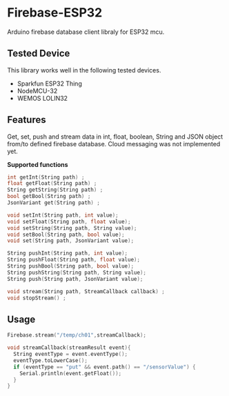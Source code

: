 # Firebase-ESP32
Arduino firebase database client libraly for ESP32 mcu.
## Tested Device

This library works well in the following tested devices.

 * Sparkfun ESP32 Thing
 * NodeMCU-32
 * WEMOS LOLIN32
 
## Features

Get, set, push and stream data in int, float, boolean, String and JSON object from/to defined firebase database.
Cloud messaging was not implemented yet.

**Supported functions**

```c++
int getInt(String path) ;
float getFloat(String path) ;
String getString(String path) ;
bool getBool(String path) ;
JsonVariant get(String path) ;

void setInt(String path, int value);
void setFloat(String path, float value);
void setString(String path, String value);
void setBool(String path, bool value);
void set(String path, JsonVariant value);

String pushInt(String path, int value);
String pushFloat(String path, float value);
String pushBool(String path, bool value);
String pushString(String path, String value);
String push(String path, JsonVariant value);

void stream(String path, StreamCallback callback) ;
void stopStream() ;

```


## Usage

```c++
Firebase.stream("/temp/ch01",streamCallback);

void streamCallback(streamResult event){
  String eventType = event.eventType();
  eventType.toLowerCase();
  if (eventType == "put" && event.path() == "/sensorValue") {
    Serial.println(event.getFloat());
  }
}
```


